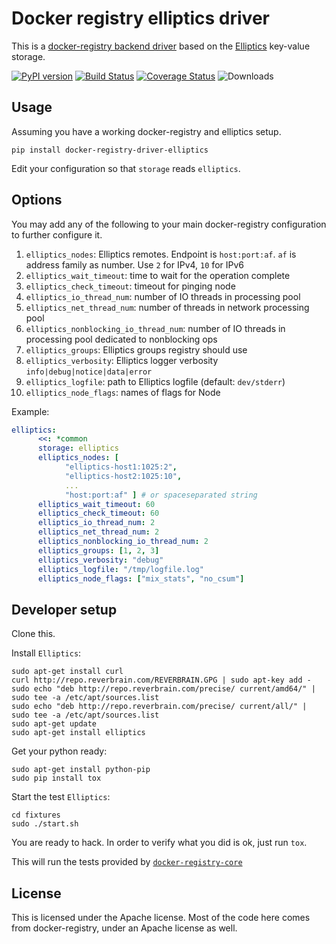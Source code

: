# Docker registry elliptics driver

This is a [docker-registry backend driver](https://github.com/dotcloud/docker-registry/tree/master/depends/docker-registry-core) based on the [Elliptics](http://reverbrain.com/elliptics/) key-value storage.

[![PyPI version][pypi-image]][pypi-url]
[![Build Status][travis-image]][travis-url]
[![Coverage Status](https://coveralls.io/repos/noxiouz/docker-registry-driver-elliptics/badge.png?branch=master)](https://coveralls.io/r/noxiouz/docker-registry-driver-elliptics?branch=master)
![Downloads](https://pypip.in/download/docker-registry-driver-elliptics/badge.svg)
## Usage

Assuming you have a working docker-registry and elliptics setup.

`pip install docker-registry-driver-elliptics`

Edit your configuration so that `storage` reads `elliptics`.


## Options

You may add any of the following to your main docker-registry configuration to further configure it.

1. `elliptics_nodes`: Elliptics remotes. Endpoint is `host:port:af`. `af` is address family as number. Use `2` for IPv4, `10` for IPv6
1. `elliptics_wait_timeout`: time to wait for the operation complete
1. `elliptics_check_timeout`: timeout for pinging node
1. `elliptics_io_thread_num`: number of IO threads in processing pool
1. `elliptics_net_thread_num`: number of threads in network processing pool
1. `elliptics_nonblocking_io_thread_num`: number of IO threads in processing pool dedicated to nonblocking ops
1. `elliptics_groups`: Elliptics groups registry should use
1. `elliptics_verbosity`: Elliptics logger verbosity `info|debug|notice|data|error`
1. `elliptics_logfile`: path to Elliptics logfile (default: `dev/stderr`)
1. `elliptics_node_flags`: names of flags for Node

Example:

```yaml
elliptics:
      <<: *common
      storage: elliptics
      elliptics_nodes: [
            "elliptics-host1:1025:2",
            "elliptics-host2:1025:10",
            ...
            "host:port:af" ] # or spaceseparated string
      elliptics_wait_timeout: 60
      elliptics_check_timeout: 60
      elliptics_io_thread_num: 2
      elliptics_net_thread_num: 2
      elliptics_nonblocking_io_thread_num: 2
      elliptics_groups: [1, 2, 3]
      elliptics_verbosity: "debug"
      elliptics_logfile: "/tmp/logfile.log"
      elliptics_node_flags: ["mix_stats", "no_csum"]
```

## Developer setup

Clone this.

Install `Elliptics`:

```
sudo apt-get install curl
curl http://repo.reverbrain.com/REVERBRAIN.GPG | sudo apt-key add -
sudo echo "deb http://repo.reverbrain.com/precise/ current/amd64/" | sudo tee -a /etc/apt/sources.list
sudo echo "deb http://repo.reverbrain.com/precise/ current/all/" | sudo tee -a /etc/apt/sources.list
sudo apt-get update
sudo apt-get install elliptics
```

Get your python ready:

```
sudo apt-get install python-pip
sudo pip install tox
```

Start the test `Elliptics`:

```
cd fixtures
sudo ./start.sh
```

You are ready to hack.
In order to verify what you did is ok, just run `tox`.

This will run the tests provided by [`docker-registry-core`](https://github.com/dotcloud/docker-registry/tree/master/depends/docker-registry-core)


## License

This is licensed under the Apache license.
Most of the code here comes from docker-registry, under an Apache license as well.

[pypi-url]: https://pypi.python.org/pypi/docker-registry-driver-elliptics
[pypi-image]: https://badge.fury.io/py/docker-registry-driver-elliptics.svg

[travis-url]: http://travis-ci.org/noxiouz/docker-registry-driver-elliptics
[travis-image]: https://secure.travis-ci.org/noxiouz/docker-registry-driver-elliptics.png?branch=master
